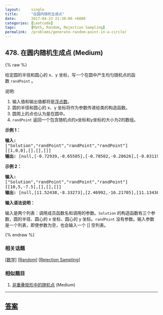 ```yaml
---
layout:     single
title:      "在圆内随机生成点"
date:       2017-04-23 21:30:00 +0800
categories: [Leetcode]
tags:       [Math, Random, Rejection Sampling]
permalink:  /problems/generate-random-point-in-a-circle/
---
```


## 478. 在圆内随机生成点 (Medium)

{% raw %}

<p>给定圆的半径和圆心的 x、y 坐标，写一个在圆中产生均匀随机点的函数&nbsp;<code>randPoint</code>&nbsp;。</p>

<p>说明:</p>

<ol>
	<li>输入值和输出值都将是<a href="https://baike.baidu.com/item/%E6%B5%AE%E7%82%B9%E6%95%B0/6162520">浮点数</a>。</li>
	<li>圆的半径和圆心的 x、y 坐标将作为参数传递给类的构造函数。</li>
	<li>圆周上的点也认为是在圆中。</li>
	<li><code>randPoint</code>&nbsp;返回一个包含随机点的x坐标和y坐标的大小为2的数组。</li>
</ol>

<p><strong>示例 1：</strong></p>

<pre>
<strong>输入: 
</strong>[&quot;Solution&quot;,&quot;randPoint&quot;,&quot;randPoint&quot;,&quot;randPoint&quot;]
[[1,0,0],[],[],[]]
<strong>输出: </strong>[null,[-0.72939,-0.65505],[-0.78502,-0.28626],[-0.83119,-0.19803]]
</pre>

<p><strong>示例 2：</strong></p>

<pre>
<strong>输入: 
</strong>[&quot;Solution&quot;,&quot;randPoint&quot;,&quot;randPoint&quot;,&quot;randPoint&quot;]
[[10,5,-7.5],[],[],[]]
<strong>输出: </strong>[null,[11.52438,-8.33273],[2.46992,-16.21705],[11.13430,-12.42337]]</pre>

<p><strong>输入语法说明：</strong></p>

<p>输入是两个列表：调用成员函数名和调用的参数。<code>Solution</code>&nbsp;的构造函数有三个参数，圆的半径、圆心的 x 坐标、圆心的 y 坐标。<code>randPoint</code>&nbsp;没有参数。输入参数是一个列表，即使参数为空，也会输入一个 [] 空列表。</p>

{% endraw %}

### 相关话题
  [[数学](https://github.com/openset/leetcode/tree/master/tag/math/README.md)]
  [[Random](https://github.com/openset/leetcode/tree/master/tag/random/README.md)]
  [[Rejection Sampling](https://github.com/openset/leetcode/tree/master/tag/rejection-sampling/README.md)]

### 相似题目
  1. [非重叠矩形中的随机点](/problems/random-point-in-non-overlapping-rectangles) (Medium)

---

## [答案](https://github.com/openset/leetcode/tree/master/problems/generate-random-point-in-a-circle)
